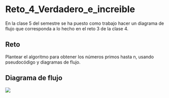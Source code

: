 # Reto_4_Verdadero_e_increible
En la clase 5 del semestre se ha puesto como trabajo hacer un diagrama de flujo que corresponda a lo hecho en el reto 3 de la clase 4.

## Reto
Plantear el algoritmo para obtener los números primos hasta n, usando pseudocódigo y diagramas de flujo.
## Diagrama de flujo
[![](https://mermaid.ink/img/pako:eNpdUstu4zAM_BVCpyzgoLs95lCgjd30jQLtqXYPhMQ6wspSoEeLwshX9dZrfqyUHWeD9cXikDMjUuyFdIrEQrwZ9yHX6CM8l40F_s7rh913R94F2Hjd8W-NISLYV5jPz-BitvSEHozOoCKwYDEmj4YOlSenv0ati4GynD2iR5CoEHSmGNzTJUspLJgnyYPS7zro3ZcFstETnAKBPmgtB62yr97RJPQFBGp331xrwFPQKrm9tNuQR5l1uEYDR5EsSbLAtoeuCnBg3XbULrP2df-YM1s4wuCyf3AjY196meFVXd0du6Jpkz12Bh6GbhMa9vz9esSEm7oK-c5_2J9_U_J6zsmqrv41wwqKh6RtdCzC82HIQnQKA3cZJjNnKUwa2eBqNupPY6sYe65XPDGVX437t_89L6vmyw8vMihdZUo-rPhwOyspSF4QZk_MQfomJ0UhGOlQK96lPsONiGvqqBELPrLl30Y0dst1mKJ7-rRSLKJPVAjvUruegrRRGKnU2HrsJnCD9sU5Dt_QBI5J6ej8_bi4w_5ufwBv9-mc?type=png)](https://mermaid.live/edit#pako:eNpdUstu4zAM_BVCpyzgoLs95lCgjd30jQLtqXYPhMQ6wspSoEeLwshX9dZrfqyUHWeD9cXikDMjUuyFdIrEQrwZ9yHX6CM8l40F_s7rh913R94F2Hjd8W-NISLYV5jPz-BitvSEHozOoCKwYDEmj4YOlSenv0ati4GynD2iR5CoEHSmGNzTJUspLJgnyYPS7zro3ZcFstETnAKBPmgtB62yr97RJPQFBGp331xrwFPQKrm9tNuQR5l1uEYDR5EsSbLAtoeuCnBg3XbULrP2df-YM1s4wuCyf3AjY196meFVXd0du6Jpkz12Bh6GbhMa9vz9esSEm7oK-c5_2J9_U_J6zsmqrv41wwqKh6RtdCzC82HIQnQKA3cZJjNnKUwa2eBqNupPY6sYe65XPDGVX437t_89L6vmyw8vMihdZUo-rPhwOyspSF4QZk_MQfomJ0UhGOlQK96lPsONiGvqqBELPrLl30Y0dst1mKJ7-rRSLKJPVAjvUruegrRRGKnU2HrsJnCD9sU5Dt_QBI5J6ej8_bi4w_5ufwBv9-mc)
